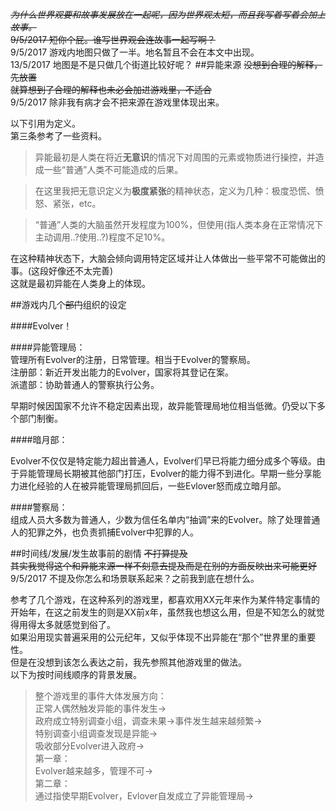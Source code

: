 ~~*为什么世界观要和故事发展放在一起呢，因为世界观太短，而且我写着写着会加上故事。*  
9/5/2017 短你个屁。谁写世界观会连故事一起写啊？~~  
9/5/2017 游戏内地图只做了一半。地名暂且不会在本文中出现。  
13/5/2017 地图是不是只做几个街道比较好呢？
##异能来源
~~没想到合理的解释，先放置  
就算想到了合理的解释也未必会加进游戏里，不适合~~  
9/5/2017 除非我有病才会不把来源在游戏里体现出来。  

以下引用为定义。  
第三条参考了一些资料。
>异能最初是人类在将近**无意识**的情况下对周围的元素或物质进行操控，并造成一些“普通”人类不可能造成的后果。
  
>在这里我把无意识定义为**极度紧张**的精神状态，定义为几种：极度恐慌、愤怒、紧张，etc。  

>“普通”人类的大脑虽然开发程度为100%，但使用(指人类本身在正常情况下主动调用..?使用..?)程度不足10%。


在这种精神状态下，大脑会倾向调用特定区域并让人体做出一些平常不可能做出的事。(这段好像还不太完善)  
这就是最初异能在人类身上的体现。  

##游戏内几个~~部门~~组织的设定  

####Evolver！  

####异能管理局：  
管理所有Evolver的注册，日常管理。相当于Evolver的警察局。  
注册部：新近开发出能力的Evolver，国家将其登记在案。  
派遣部：协助普通人的警察执行公务。  

早期时候因国家不允许不稳定因素出现，故异能管理局地位相当低微。仍受以下多个部门制衡。  

####暗月部：  

Evolver不仅仅是特定能力超出普通人，Evolver们早已将能力细分成多个等级。由于异能管理局长期被其他部门打压，Evolver的能力得不到进化。早期一些分享能力进化经验的人在被异能管理局抓回后，一些Evlover怒而成立暗月部。

####警察局：  
组成人员大多数为普通人，少数为信任名单内“抽调”来的Evolver。除了处理普通人的犯罪之外，也负责抓捕Evolver中犯罪的人。  



##时间线/发展/发生故事前的剧情
~~不打算提及  
其实我觉得这个和异能来源一样不刻意去提及而是在别的方面反映出来可能更好~~  
9/5/2017 不提及你怎么和场景联系起来？之前我到底在想什么。

参考了几个游戏，在这种系列的游戏里，都喜欢用XX元年来作为某件特定事情的开始年，在这之前发生的则是XX前x年，虽然我也想这么用，但是不知怎么的就觉得用得太多就感觉到俗了。  
如果沿用现实普遍采用的公元纪年，又似乎体现不出异能在“那个”世界里的重要性。  
但是在没想到该怎么表达之前，我先参照其他游戏里的做法。  
以下为按时间线顺序的背景发展。  
>整个游戏里的事件大体发展方向：  
正常人偶然触发异能的事件发生->  
政府成立特别调查小组，调查未果->事件发生越来越频繁->  
特别调查小组调查发现是异能->  
吸收部分Evolver进入政府->  
第一章：  
Evolver越来越多，管理不可->  
第二章：  
通过指使早期Evolver，Evlover自发成立了异能管理局->  

  

